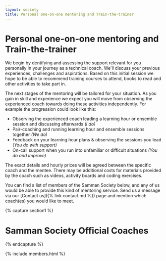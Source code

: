 ```yaml
---
layout: society
title: Personal one-on-one mentoring and Train-the-trainer
---
```


# Personal one-on-one mentoring and Train-the-trainer

We begin by dentifying and assessing the support relevant for you personally in your journey as a technical coach. We'll discuss your previous experiences, challenges and aspirations. Based on this initial session we hope to be able to recommend training courses to attend, books to read and other activities to take part in.

The next stages of the mentoring will be tailored for your situation. As you gain in skill and experience we expect you will move from observing the experienced coach towards doing these activities independently. For example the progression could look like this:

* Observing the experienced coach leading a learning hour or ensemble session and discussing afterwards _(I do)_
* Pair-coaching and running learning hour and ensemble sessions together _(We do)_
* Feedback on your learning hour plans & observing the sessions you lead _(You do with support)_
* On-call support when you run into unfamiliar or difficult situations _(You do and improve)_

The exact details and hourly prices will be agreed between the specific coach and the mentee. There may be additional costs for materials provided by the coach such as videos, activity boards and coding exercises.

You can find a list of members of the Samman Society below, and any of us would be able to provide this kind of mentoring service. Send us a message via our [Contact us]({% link contact.md %}) page and mention which coach(es) you would like to meet. 

{% capture section1 %}
# Samman Society Official Coaches

{% endcapture %}

{% include members.html %}
